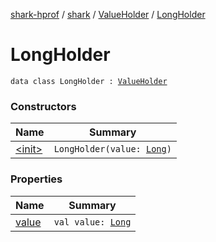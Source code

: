 [shark-hprof](../../../index.md) / [shark](../../index.md) / [ValueHolder](../index.md) / [LongHolder](./index.md)

# LongHolder

`data class LongHolder : `[`ValueHolder`](../index.md)

### Constructors

| Name | Summary |
|---|---|
| [&lt;init&gt;](-init-.md) | `LongHolder(value: `[`Long`](https://kotlinlang.org/api/latest/jvm/stdlib/kotlin/-long/index.html)`)` |

### Properties

| Name | Summary |
|---|---|
| [value](value.md) | `val value: `[`Long`](https://kotlinlang.org/api/latest/jvm/stdlib/kotlin/-long/index.html) |
